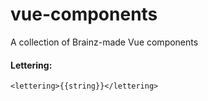 # vue-components
A collection of Brainz-made Vue components


#### Lettering:

```
<lettering>{{string}}</lettering>
```
